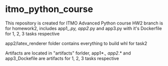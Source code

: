 # itmo_python_course
This repository is created for ITMO Advanced Python course
HW2 branch is for homework2, includes app1_*.py, app2*.py and app3.py with it's Dockerfile for 1, 2, 3 tasks respective

app2/latex_renderer folder contains everything to build whl for task2

Artifacts are located in "artifacts" forlder, app1*.*, app2*.* and app3_Dockefile are artifacts for 1, 2, 3 tasks respective